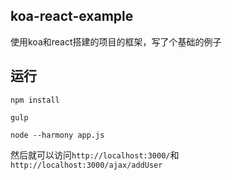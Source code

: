 ## koa-react-example
使用koa和react搭建的项目的框架，写了个基础的例子

## 运行
`npm install`

`gulp`

`node --harmony app.js`

然后就可以访问`http://localhost:3000/`和`http://localhost:3000/ajax/addUser`
